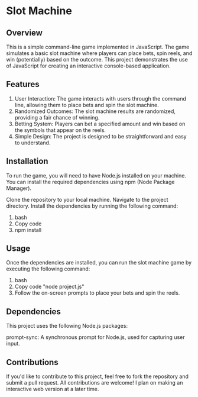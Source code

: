 # Slot Machine



## Overview

This is a simple command-line game implemented in JavaScript. The game simulates a basic slot machine where players can place bets, spin reels, and win (potentially) based on the outcome. This project demonstrates the use of JavaScript for creating an interactive console-based application.



## Features

1. User Interaction: The game interacts with users through the command line, allowing them to place bets and spin the slot machine.
2. Randomized Outcomes: The slot machine results are randomized, providing a fair chance of winning.
3. Betting System: Players can bet a specified amount and win based on the symbols that appear on the reels.
4. Simple Design: The project is designed to be straightforward and easy to understand.



## Installation

To run the game, you will need to have Node.js installed on your machine. You can install the required dependencies using npm (Node Package Manager).

Clone the repository to your local machine.
Navigate to the project directory.
Install the dependencies by running the following command:
1. bash
2. Copy code
3. npm install



## Usage

Once the dependencies are installed, you can run the slot machine game by executing the following command:

1. bash
2. Copy code "node project.js"
3. Follow the on-screen prompts to place your bets and spin the reels.



## Dependencies

This project uses the following Node.js packages:

prompt-sync: A synchronous prompt for Node.js, used for capturing user input.



## Contributions

If you'd like to contribute to this project, feel free to fork the repository and submit a pull request. All contributions are welcome! I plan on making an interactive web version at a later time.

